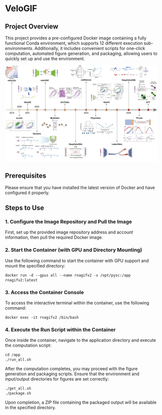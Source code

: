 # VeloGIF

## Project Overview

This project provides a pre-configured Docker image containing a fully functional Conda environment, which supports 12 different execution sub-environments. Additionally, it includes convenient scripts for one-click computation, automated figure generation, and packaging, allowing users to quickly set up and use the environment.

![image](https://github.com/liyarubio/VeloGIF/blob/main/Figure/Fig1A.png)


## Prerequisites

Please ensure that you have installed the latest version of Docker and have configured it properly.

## Steps to Use

### 1. Configure the Image Repository and Pull the Image

First, set up the provided image repository address and account information, then pull the required Docker image.

### 2. Start the Container (with GPU and Directory Mounting)

Use the following command to start the container with GPU support and mount the specified directory:

```
docker run -d --gpus all --name rnagifv2 -v /opt/pysc:/app rnagifv2:latest
```

### 3. Access the Container Console

To access the interactive terminal within the container, use the following command:

```
docker exec -it rnagifv2 /bin/bash
```

### 4. Execute the Run Script within the Container

Once inside the container, navigate to the application directory and execute the computation script:

```
cd /app
./run_all.sh
```

After the computation completes, you may proceed with the figure generation and packaging scripts. Ensure that the environment and input/output directories for figures are set correctly:

```
./get_all.sh
./package.sh
```

Upon completion, a ZIP file containing the packaged output will be available in the specified directory.
